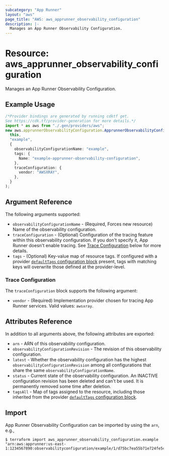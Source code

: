 ```yaml
---
subcategory: "App Runner"
layout: "aws"
page_title: "AWS: aws_apprunner_observability_configuration"
description: |-
  Manages an App Runner Observability Configuration.
---
```


# Resource: aws\_apprunner\_observability\_configuration

Manages an App Runner Observability Configuration.

## Example Usage

```typescript
/*Provider bindings are generated by running cdktf get.
See https://cdk.tf/provider-generation for more details.*/
import * as aws from "./.gen/providers/aws";
new aws.apprunnerObservabilityConfiguration.ApprunnerObservabilityConfiguration(
  this,
  "example",
  {
    observabilityConfigurationName: "example",
    tags: {
      Name: "example-apprunner-observability-configuration",
    },
    traceConfiguration: {
      vendor: "AWSXRAY",
    },
  }
);

```

## Argument Reference

The following arguments supported:

* `observabilityConfigurationName` - (Required, Forces new resource) Name of the observability configuration.
* `traceConfiguration` - (Optional) Configuration of the tracing feature within this observability configuration. If you don't specify it, App Runner doesn't enable tracing. See [Trace Configuration](#trace-configuration) below for more details.
* `tags` - (Optional) Key-value map of resource tags. If configured with a provider [`defaultTags` configuration block](https://registry.terraform.io/providers/hashicorp/aws/latest/docs#default_tags-configuration-block) present, tags with matching keys will overwrite those defined at the provider-level.

### Trace Configuration

The `traceConfiguration` block supports the following argument:

* `vendor` - (Required) Implementation provider chosen for tracing App Runner services. Valid values: `awsxray`.

## Attributes Reference

In addition to all arguments above, the following attributes are exported:

* `arn` - ARN of this observability configuration.
* `observabilityConfigurationRevision` - The revision of this observability configuration.
* `latest` - Whether the observability configuration has the highest `observabilityConfigurationRevision` among all configurations that share the same `observabilityConfigurationName`.
* `status` - Current state of the observability configuration. An INACTIVE configuration revision has been deleted and can't be used. It is permanently removed some time after deletion.
* `tagsAll` - Map of tags assigned to the resource, including those inherited from the provider [`defaultTags` configuration block](https://registry.terraform.io/providers/hashicorp/aws/latest/docs#default_tags-configuration-block).

## Import

App Runner Observability Configuration can be imported by using the `arn`, e.g.,

```console
$ terraform import aws_apprunner_observability_configuration.example "arn:aws:apprunner:us-east-1:1234567890:observabilityconfiguration/example/1/d75bc7ea55b71e724fe5c23452fe22a1
```
